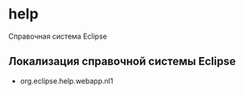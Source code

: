 # help
Справочная система Eclipse

## Локализация справочной системы Eclipse

* org.eclipse.help.webapp.nl1

